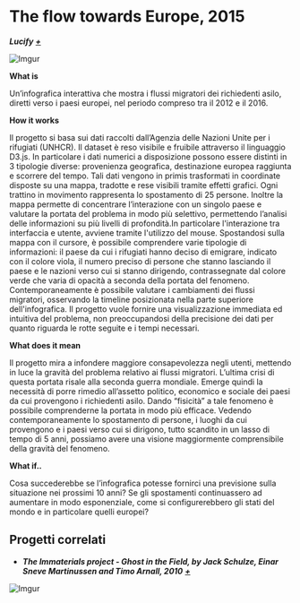 # The flow towards Europe, 2015 #
**_Lucify_** **_[+](https://www.lucify.com/the-flow-towards-europe/)_**

![Imgur](http://i.imgur.com/YeTW7p7.jpg)

**What is**

Un’infografica interattiva che mostra i flussi migratori dei richiedenti asilo, diretti verso i paesi europei, nel periodo compreso tra il 2012 e il 2016. 

**How it works**

Il progetto si basa sui dati raccolti dall’Agenzia delle Nazioni Unite per i rifugiati (UNHCR). 
Il dataset è reso visibile e fruibile attraverso il linguaggio D3.js. In particolare i dati numerici a disposizione possono essere distinti in 3 tipologie diverse: provenienza geografica, destinazione europea raggiunta e scorrere del tempo. Tali dati vengono in primis trasformati in coordinate disposte su una mappa, tradotte e rese visibili tramite effetti grafici. Ogni trattino in movimento rappresenta lo spostamento di 25 persone. Inoltre la mappa permette di concentrare l’interazione con un singolo paese e valutare la portata del problema in modo più selettivo, permettendo l’analisi delle informazioni su più livelli di profondità.In particolare l'interazione tra interfaccia e utente, avviene tramite l'utilizzo del mouse. Spostandosi sulla mappa con il cursore, è possibile comprendere varie tipologie di informazioni: il paese da cui i rifugiati hanno deciso di emigrare, indicato con il colore viola, il numero preciso di persone che stanno lasciando il paese e le nazioni verso cui si stanno dirigendo, contrassegnate dal colore verde che varia di opacità a seconda della portata del fenomeno. Contemporaneamente è possibile valutare i cambiamenti dei flussi migratori, osservando la timeline posizionata nella parte superiore dell'infografica. Il progetto vuole fornire una visualizzazione immediata ed intuitiva del problema, non preoccupandosi della precisione dei dati per quanto riguarda le rotte seguite e i tempi necessari. 


**What does it mean** 

Il progetto mira a infondere maggiore consapevolezza negli utenti, mettendo in luce la gravità del problema relativo ai flussi migratori. L’ultima crisi di questa portata risale alla seconda guerra mondiale. Emerge quindi la necessità di porre rimedio all’assetto politico, economico e sociale dei paesi da cui provengono i richiedenti asilo.
Dando “fisicità” a tale fenomeno è possibile comprenderne la portata in modo più efficace. Vedendo contemporaneamente lo spostamento di persone, i luoghi da cui provengono e i paesi verso cui si dirigono, tutto scandito in un lasso di tempo di 5 anni, possiamo avere una visione maggiormente comprensibile della gravità del fenomeno. 

**What if..**

Cosa succederebbe se l’infografica potesse fornirci una previsione sulla situazione nei prossimi 10 anni? Se gli spostamenti continuassero ad aumentare in modo esponenziale, come si configurerebbero gli stati del mondo e in particolare quelli europei? 

## Progetti correlati

+ **_The Immaterials project - Ghost in the Field, by Jack Schulze, Einar Sneve Martinussen and Timo Arnall, 2010_** **_[+](https://vimeo.com/7022707)_**

![Imgur](http://i.imgur.com/IHbdpeP.jpg)





